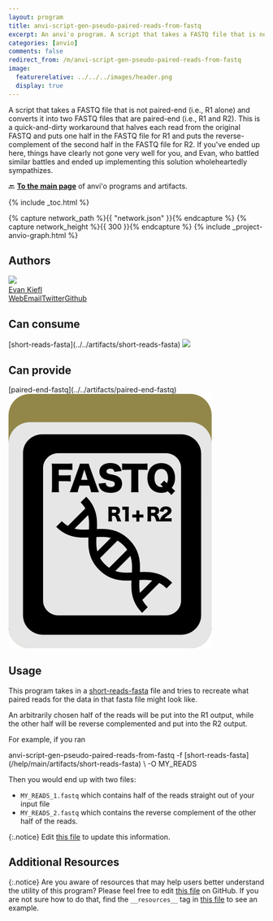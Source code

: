 ```yaml
---
layout: program
title: anvi-script-gen-pseudo-paired-reads-from-fastq
excerpt: An anvi'o program. A script that takes a FASTQ file that is not paired-end (i.
categories: [anvio]
comments: false
redirect_from: /m/anvi-script-gen-pseudo-paired-reads-from-fastq
image:
  featurerelative: ../../../images/header.png
  display: true
---
```


A script that takes a FASTQ file that is not paired-end (i.e., R1 alone) and converts it into two FASTQ files that are paired-end (i.e., R1 and R2). This is a quick-and-dirty workaround that halves each read from the original FASTQ and puts one half in the FASTQ file for R1 and puts the reverse-complement of the second half in the FASTQ file for R2. If you&#x27;ve ended up here, things have clearly not gone very well for you, and Evan, who battled similar battles and ended up implementing this solution wholeheartedly sympathizes.

🔙 **[To the main page](../../)** of anvi'o programs and artifacts.


{% include _toc.html %}
<div id="svg" class="subnetwork"></div>
{% capture network_path %}{{ "network.json" }}{% endcapture %}
{% capture network_height %}{{ 300 }}{% endcapture %}
{% include _project-anvio-graph.html %}


## Authors

<div class="anvio-person"><div class="anvio-person-info"><div class="anvio-person-photo"><img class="anvio-person-photo-img" src="../../images/authors/ekiefl.jpg" /></div><div class="anvio-person-info-box"><a href="/people/ekiefl" target="_blank"><span class="anvio-person-name">Evan Kiefl</span></a><div class="anvio-person-social-box"><a href="http://ekiefl.github.io" class="person-social" target="_blank"><i class="fa fa-fw fa-home"></i>Web</a><a href="mailto:kiefl.evan@gmail.com" class="person-social" target="_blank"><i class="fa fa-fw fa-envelope-square"></i>Email</a><a href="http://twitter.com/evankiefl" class="person-social" target="_blank"><i class="fa fa-fw fa-twitter-square"></i>Twitter</a><a href="http://github.com/ekiefl" class="person-social" target="_blank"><i class="fa fa-fw fa-github"></i>Github</a></div></div></div></div>



## Can consume


<p style="text-align: left" markdown="1"><span class="artifact-r">[short-reads-fasta](../../artifacts/short-reads-fasta) <img src="../../images/icons/FASTA.png" class="artifact-icon-mini" /></span></p>


## Can provide


<p style="text-align: left" markdown="1"><span class="artifact-p">[paired-end-fastq](../../artifacts/paired-end-fastq) <img src="../../images/icons/FASTQ.png" class="artifact-icon-mini" /></span></p>


## Usage


This program takes in a <span class="artifact-n">[short-reads-fasta](/help/main/artifacts/short-reads-fasta)</span> file and tries to recreate what paired reads for the data in that fasta file might look like. 

An arbitrarily chosen half of the reads will be put into the R1 output, while the other half will be reverse complemented and put into the R2 output. 

For example, if you ran 

<div class="codeblock" markdown="1">
anvi&#45;script&#45;gen&#45;pseudo&#45;paired&#45;reads&#45;from&#45;fastq &#45;f <span class="artifact&#45;n">[short&#45;reads&#45;fasta](/help/main/artifacts/short&#45;reads&#45;fasta)</span> \
                                               &#45;O MY_READS 
</div>

Then you would end up with two files: 

- `MY_READS_1.fastq` which contains half of the reads straight out of your input file
- `MY_READS_2.fastq` which contains the reverse complement of the other half of the reads. 


{:.notice}
Edit [this file](https://github.com/merenlab/anvio/tree/master/anvio/docs/programs/anvi-script-gen-pseudo-paired-reads-from-fastq.md) to update this information.


## Additional Resources



{:.notice}
Are you aware of resources that may help users better understand the utility of this program? Please feel free to edit [this file](https://github.com/merenlab/anvio/tree/master/bin/anvi-script-gen-pseudo-paired-reads-from-fastq) on GitHub. If you are not sure how to do that, find the `__resources__` tag in [this file](https://github.com/merenlab/anvio/blob/master/bin/anvi-interactive) to see an example.

